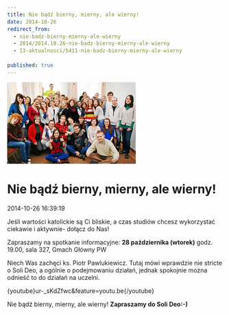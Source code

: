 ```yaml
---
title: Nie bądź bierny, mierny, ale wierny!
date: 2014-10-26
redirect_from: 
  - nie-badz-bierny-mierny-ale-wierny
  - 2014/2014.10.26-nie-badz-bierny-mierny-ale-wierny
  - 13-aktualnosci/5411-nie-badz-bierny-mierny-ale-wierny

published: true
---
```



![/assets/posts/2014/2014-10-26-nie-badz-bierny-mierny-ale-wierny/soli_deo_02.jpg](/assets/posts/2014/2014-10-26-nie-badz-bierny-mierny-ale-wierny/soli_deo_02.jpg)

# Nie bądź bierny, mierny, ale wierny!

<time>2014-10-26 16:39:19</time>



Jeśli wartości katolickie są Ci bliskie, a czas studiów chcesz wykorzystać ciekawie i aktywnie- dołącz do Nas!


Zapraszamy na spotkanie informacyjne:
**28 października (wtorek)**
godz. 19.00, sala 327, 
Gmach Główny PW


Niech Was zachęci ks. Piotr Pawlukiewicz. Tutaj mówi wprawdzie nie stricte o Soli Deo, a ogólnie o podejmowaniu działań, jednak spokojnie można odnieść to do działań na uczelni.

{youtube}ur-_sKdZfwc&feature=youtu.be{/youtube} 

Nie bądź bierny, mierny, ale wierny! **Zapraszamy do Soli Deo:-)**


<!--{{json:{"created_date":"2014-10-26 16:39:19","publish_down":"2014-10-29 17:38:00","id":"5411"}}}-->